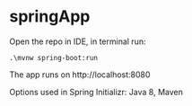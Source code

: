 # springApp
 
Open the repo in IDE, in terminal run:
```
.\mvnw spring-boot:run
```

The app runs on http://localhost:8080

Options used in Spring Initializr: Java 8, Maven
